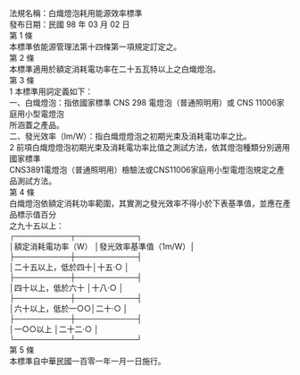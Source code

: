 法規名稱：白熾燈泡耗用能源效率標準  
發布日期：民國 98 年 03 月 02 日  
第 1 條  
本標準依能源管理法第十四條第一項規定訂定之。  
第 2 條  
本標準適用於額定消耗電功率在二十五瓦特以上之白熾燈泡。  
第 3 條  
1 本標準用詞定義如下：  
一、白熾燈泡：指依國家標準 CNS 298 電燈泡（普通照明用）或 CNS 11006家庭用小型電燈泡  
所涵蓋之產品。  
二、發光效率（lm/W）：指白熾燈燈泡之初期光束及消耗電功率之比。  
2 前項白熾燈燈泡初期光束及消耗電功率比值之測試方法，依其燈泡種類分別適用國家標準  
CNS3891電燈泡（普通照明用）檢驗法或CNS11006家庭用小型電燈泡規定之產品測試方法。  
第 4 條  
白熾燈泡依額定消耗功率範圍，其實測之發光效率不得小於下表基準值，並應在產品標示值百分  
之九十五以上：  
┌──────────┬───────────┐  
│額定消耗電功率（W） │發光效率基準值（1m/W）│  
├──────────┼───────────┤  
│二十五以上，低於四十│十五‧○ │  
├──────────┼───────────┤  
│四十以上，低於六十 │十八‧○ │  
├──────────┼───────────┤  
│六十以上，低於一○○│二十‧○ │  
├──────────┼───────────┤  
│一○○以上 │二十二‧○ │  
└──────────┴───────────┘  
第 5 條  
本標準自中華民國一百零一年一月一日施行。  


